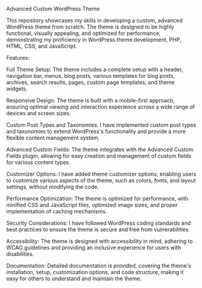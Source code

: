 Advanced Custom WordPress Theme

This repository showcases my skills in developing a custom, advanced WordPress theme from scratch. The theme is designed to be highly functional, visually appealing, and optimized for performance, demonstrating my proficiency in WordPress theme development, PHP, HTML, CSS, and JavaScript.

Features:

Full Theme Setup: The theme includes a complete setup with a header, navigation bar, menus, blog posts, various templates for blog posts, archives, search results, pages, custom page templates, and theme widgets.

Responsive Design: The theme is built with a mobile-first approach, ensuring optimal viewing and interaction experience across a wide range of devices and screen sizes.

Custom Post Types and Taxonomies: I have implemented custom post types and taxonomies to extend WordPress's functionality and provide a more flexible content management system.

Advanced Custom Fields: The theme integrates with the Advanced Custom Fields plugin, allowing for easy creation and management of custom fields for various content types.

Customizer Options: I have added theme customizer options, enabling users to customize various aspects of the theme, such as colors, fonts, and layout settings, without modifying the code.

Performance Optimization: The theme is optimized for performance, with minified CSS and JavaScript files, optimized image sizes, and proper implementation of caching mechanisms.

Security Considerations: I have followed WordPress coding standards and best practices to ensure the theme is secure and free from vulnerabilities.

Accessibility: The theme is designed with accessibility in mind, adhering to WCAG guidelines and providing an inclusive experience for users with disabilities.

Documentation: Detailed documentation is provided, covering the theme's installation, setup, customization options, and code structure, making it easy for others to understand and maintain the theme.
